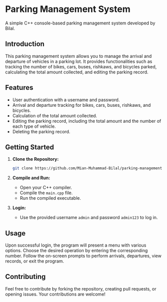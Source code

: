 # Parking Management System

A simple C++ console-based parking management system developed by Bilal.

## Introduction

This parking management system allows you to manage the arrival and departure of vehicles in a parking lot. It provides functionalities such as tracking the number of bikes, cars, buses, rishkaws, and bicycles parked, calculating the total amount collected, and editing the parking record.

## Features

- User authentication with a username and password.
- Arrival and departure tracking for bikes, cars, buses, rishkaws, and bicycles.
- Calculation of the total amount collected.
- Editing the parking record, including the total amount and the number of each type of vehicle.
- Deleting the parking record.

## Getting Started

1. **Clone the Repository:**

   ```bash
   git clone https://github.com/Mian-Muhammad-Bilal/parking-management-system.git
2. **Compile and Run:**

   - Open your C++ compiler.
   - Compile the `main.cpp` file.
   - Run the compiled executable.

3. **Login:**

   - Use the provided username `admin` and password `admin123` to log in.

## Usage

Upon successful login, the program will present a menu with various options. Choose the desired operation by entering the corresponding number. Follow the on-screen prompts to perform arrivals, departures, view records, or exit the program.

## Contributing

Feel free to contribute by forking the repository, creating pull requests, or opening issues. Your contributions are welcome!
